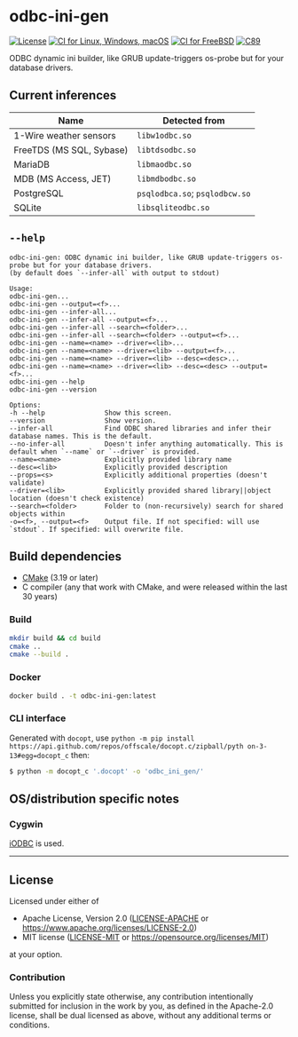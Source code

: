 odbc-ini-gen
============
[![License](https://img.shields.io/badge/license-Apache--2.0%20OR%20MIT-blue.svg)](https://opensource.org/licenses/Apache-2.0)
[![CI for Linux, Windows, macOS](https://github.com/SamuelMarks/odbc-ini-gen/workflows/CI%20for%20Linux,%20Windows,%20macOS/badge.svg)](https://github.com/SamuelMarks/odbc-ini-gen/actions)
[![CI for FreeBSD](https://api.cirrus-ci.com/github/SamuelMarks/odbc-ini-gen.svg)](https://cirrus-ci.com/github/SamuelMarks/odbc-ini-gen)
[![C89](https://img.shields.io/badge/C-89-blue)](https://en.wikipedia.org/wiki/C89_(C_version))

ODBC dynamic ini builder, like GRUB update-triggers os-probe but for your database drivers.

## Current inferences

| Name                     | Detected from                  |
|--------------------------|--------------------------------|
| 1-Wire weather sensors   | `libw1odbc.so`                 |
| FreeTDS (MS SQL, Sybase) | `libtdsodbc.so`                |
| MariaDB                  | `libmaodbc.so`                 |
| MDB (MS Access, JET)     | `libmdbodbc.so`                |
| PostgreSQL               | `psqlodbca.so`; `psqlodbcw.so` |
| SQLite                   | `libsqliteodbc.so`             |

## `--help`

    odbc-ini-gen: ODBC dynamic ini builder, like GRUB update-triggers os-probe but for your database drivers.
    (by default does `--infer-all` with output to stdout)
    
    Usage:
    odbc-ini-gen...
    odbc-ini-gen --output=<f>...
    odbc-ini-gen --infer-all...
    odbc-ini-gen --infer-all --output=<f>...
    odbc-ini-gen --infer-all --search=<folder>...
    odbc-ini-gen --infer-all --search=<folder> --output=<f>...
    odbc-ini-gen --name=<name> --driver=<lib>...
    odbc-ini-gen --name=<name> --driver=<lib> --output=<f>...
    odbc-ini-gen --name=<name> --driver=<lib> --desc=<desc>...
    odbc-ini-gen --name=<name> --driver=<lib> --desc=<desc> --output=<f>...
    odbc-ini-gen --help
    odbc-ini-gen --version
    
    Options:
    -h --help               Show this screen.
    --version               Show version.
    --infer-all             Find ODBC shared libraries and infer their database names. This is the default.
    --no-infer-all          Doesn't infer anything automatically. This is default when `--name` or `--driver` is provided.
    --name=<name>           Explicitly provided library name
    --desc=<lib>            Explicitly provided description
    --props=<s>             Explicitly additional properties (doesn't validate)
    --driver=<lib>          Explicitly provided shared library||object location (doesn't check existence)
    --search=<folder>       Folder to (non-recursively) search for shared objects within
    -o=<f>, --output=<f>    Output file. If not specified: will use `stdout`. If specified: will overwrite file.

## Build dependencies

- [CMake](https://cmake.org) (3.19 or later)
- C compiler (any that work with CMake, and were released within the last 30 years)

### Build

```bash
mkdir build && cd build
cmake ..
cmake --build .
```

### Docker

```bash
docker build . -t odbc-ini-gen:latest
```

### CLI interface

Generated with `docopt`, use `python -m pip install https://api.github.com/repos/offscale/docopt.c/zipball/pyth
on-3-13#egg=docopt_c` then:

```bash
$ python -m docopt_c '.docopt' -o 'odbc_ini_gen/'
```

## OS/distribution specific notes

### Cygwin

[iODBC](https://www.iodbc.org) is used.

---

## License

Licensed under either of

- Apache License, Version 2.0 ([LICENSE-APACHE](LICENSE-APACHE) or <https://www.apache.org/licenses/LICENSE-2.0>)
- MIT license ([LICENSE-MIT](LICENSE-MIT) or <https://opensource.org/licenses/MIT>)

at your option.

### Contribution

Unless you explicitly state otherwise, any contribution intentionally submitted
for inclusion in the work by you, as defined in the Apache-2.0 license, shall be
dual licensed as above, without any additional terms or conditions.
